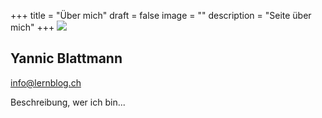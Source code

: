 +++
title = "Über mich"
draft = false
image = ""
description = "Seite über mich"
+++
![](/img/default-author.png)

## Yannic Blattmann

info@lernblog.ch

Beschreibung, wer ich bin...
